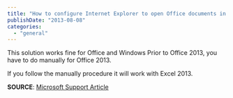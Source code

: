 ```yaml
---
title: "How to configure Internet Explorer to open Office documents in the appropriate Office program instead of in Internet Explorer"
publishDate: "2013-08-08"
categories: 
  - "general"
---
```


This solution works fine for Office and Windows Prior to Office 2013, you have to do manually for Office 2013.

If you follow the manually procedure it will work with Excel 2013.

**SOURCE**: [Microsoft Support Article](https://support.microsoft.com/?scid=162059)
